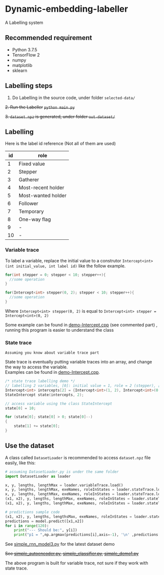 # Dynamic-embedding-labeller

A Labelling system

## Recommended requirement

- Python 3.7.5
- TensorFlow 2
- numpy
- matplotlib
- sklearn
  
## Labelling steps

1. Do Labelling in the source code, under folder `selected-data/`

~~2. Run the Labeller~~
~~`python main.py`~~

~~3. `dataset.npz` is generated, under folder `out-dataset/`~~

## Labelling

Here is the label id reference (Not all of them are used)

| id  | role               |
| --- | ------------------ |
| 1   | Fixed value        |
| 2   | Stepper            |
| 3   | Gatherer           |
| 4   | Most-recent holder |
| 5   | Most-wanted holder |
| 6   | Follower           |
| 7   | Temporary          |
| 8   | One-way flag       |
| 9   | -                  |
| 10  | -                  |

### Variable trace

To label a variable, replace the initial value to a construtor `Intercept<int>(int initial_value, int label id)` like the follow example.

```c++
for(int stepper = 0; stepper < 10; stepper++){
  //some operation
}
```

```c++
for(Intercept<int> stepper(0, 2); stepper < 10; stepper++){
  //some operation
}
```

Where `Intercept<int> stepper(0, 2)` is equal to `Intercept<int> stepper = Intercept<int>(0, 2)`

Some example can be found in [demo-Intercept.cpp](https://github.com/ttdyce/Dynamic-embedding-labeller/blob/master/demo-Intercept.cpp) (see commented part) , running this program is easier to understand the class

### State trace

`Assuming you know about variable trace part`  

State trace is eventually putting variable traces into an array, and change the way to access the variable.  
Examples can be found in [demo-Intercept.cpp](https://github.com/ttdyce/Dynamic-embedding-labeller/blob/master/demo-Intercept.cpp).

```cpp
/* state trace labelling demo */
// labelling 2 variables, [0]: initial value = 1, role = 2 (stepper), [1]: initial value = 0, role = 3 (gatherer)
Intercept<int> intercepts[2] = {Intercept<int>(1, 2), Intercept<int>(0, 3)};
StateIntercept state(intercepts, 2);

// access variable using the class StateIntercept
state[0] = 10;

for (state[0]; state[0] > 0; state[0]--)
{
    state[1] += state[0];
}
```

## Use the dataset

A class called `DatasetLoader` is recommended to access `dataset.npz` file easily, like this:

```python
# assuming DatasetLoader.py is under the same folder
import DatasetLoader as loader

x, y, lengths, lengthMax = loader.variableTrace.load()
x, y, lengths, lengthMax, exeNames, roleInStates = loader.stateTrace.load()
x, y, lengths, lengthMax, exeNames, roleInStates = loader.stateTrace.load(model='2b')
(x1, x2), y, lengths, lengthMax, exeNames, roleInStates = loader.stateTrace.load(model='3')
(x1, x2), y, lengths, lengthMax, exeNames, roleInStates = loader.stateTrace.r5.load(model='3')

# predictions sample code
(x1, x2), y, lengths, lengthsMax, exeNames, roleInStates = loader.stateTrace.r5.prediction.load(model='3')
predictions = model.predict([x1,x2])
for i in range(120):
    print("--- Should be:", y[i])
    print("p1 = ",np.argmax(predictions[i],axis=-1), '\n' ,predictions[i])

```

See [simple_rnn_model3.py](https://github.com/ttdyce/Dynamic-embedding-labeller/blob/master/simple_rnn_model3.py) for the latest dataset demo

~~See [simple_autoencoder.py](https://github.com/ttdyce/Dynamic-embedding-labeller/blob/master/simple_autoencoder.py), [simple_classifier.py](https://github.com/ttdyce/Dynamic-embedding-labeller/blob/master/simple_classifier.py), [simple_demo1.py](https://github.com/ttdyce/Dynamic-embedding-labeller/blob/master/simple_demo1.py)~~

The above program is built for variable trace, not sure if they work with state trace.
